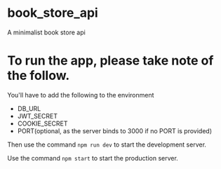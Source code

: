 # book_store_api
A minimalist book store api

# To run the app, please take note of the follow.
You'll have to add the following to the environment
* DB_URL
* JWT_SECRET
* COOKIE_SECRET
* PORT(optional, as the server binds to 3000 if no PORT is provided)

Then use the command `npm run dev` to start the development server.

Use the command `npm start` to start the production server.
